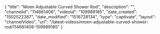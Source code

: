{
    "title": "Moen Adjustable Curved Shower Rod",
    "description": "",
    "channelid": "114661406",
    "videoid": "109989185",
    "date_created": "1502522387",
    "date_modified": "1516728134",
    "type": "captivate",
    "layout": "channelVideo",
    "url": "\/latest-videos\/moen-adjustable-curved-shower-rod\/114661406-109989185"
}